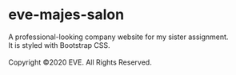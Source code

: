 # eve-majes-salon
A professional-looking company website for my sister assignment.<br>
It is styled with Bootstrap CSS.<br><br>
Copyright &copy;2020 EVE. All Rights Reserved.
